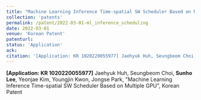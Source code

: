 ```yaml
---
title: "Machine Learning Inference Time-spatial SW Scheduler Based on Multiple GPU"
collection: 'patents'
permalink: /patent/2022-03-01-ml_inference_scheduling
date: 2022-03-01
venue: 'Korean Patent'
patenturl:
status: 'Application'
ack:
citation: '[Application: KR 1020220055977] Jaehyuk Huh, Seungbeom Choi, Sunho Lee, Yeonjae Kim, Youngjin Kwon, Jongse Park, &quot;Machine Learning Inference Time-spatial SW Scheduler Based on Multiple GPU&quot;, Korean Patent'
---
```

**[Application: KR 1020220055977]** Jaehyuk Huh, Seungbeom Choi, **Sunho Lee**, Yeonjae Kim, Youngjin Kwon, Jongse Park, &quot;Machine Learning Inference Time-spatial SW Scheduler Based on Multiple GPU&quot;, Korean Patent
